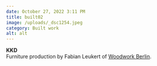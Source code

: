 ```yaml
---
date: October 27, 2022 3:11 PM
title: built02
image: /uploads/_dsc1254.jpeg
category: Built work
alt: alt
---
```

**K﻿KD**\
F﻿urniture production by Fabian Leukert of [Woodwork Berlin](https://www.instagram.com/woodwork_berlin/).